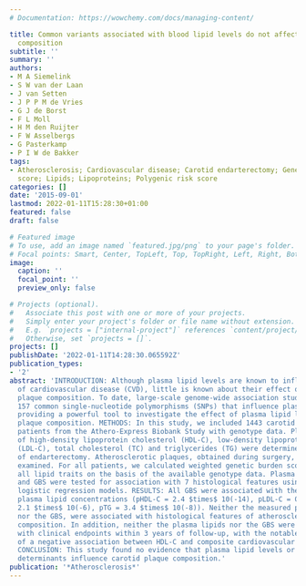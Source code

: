 ```yaml
---
# Documentation: https://wowchemy.com/docs/managing-content/

title: Common variants associated with blood lipid levels do not affect carotid plaque
  composition
subtitle: ''
summary: ''
authors:
- M A Siemelink
- S W van der Laan
- J van Setten
- J P P M de Vries
- G J de Borst
- F L Moll
- H M den Ruijter
- F W Asselbergs
- G Pasterkamp
- P I W de Bakker
tags:
- Atherosclerosis; Cardiovascular disease; Carotid endarterectomy; Genetic burden
  score; Lipids; Lipoproteins; Polygenic risk score
categories: []
date: '2015-09-01'
lastmod: 2022-01-11T15:28:30+01:00
featured: false
draft: false

# Featured image
# To use, add an image named `featured.jpg/png` to your page's folder.
# Focal points: Smart, Center, TopLeft, Top, TopRight, Left, Right, BottomLeft, Bottom, BottomRight.
image:
  caption: ''
  focal_point: ''
  preview_only: false

# Projects (optional).
#   Associate this post with one or more of your projects.
#   Simply enter your project's folder or file name without extension.
#   E.g. `projects = ["internal-project"]` references `content/project/deep-learning/index.md`.
#   Otherwise, set `projects = []`.
projects: []
publishDate: '2022-01-11T14:28:30.065592Z'
publication_types:
- '2'
abstract: 'INTRODUCTION: Although plasma lipid levels are known to influence the risk
  of cardiovascular disease (CVD), little is known about their effect on atherosclerotic
  plaque composition. To date, large-scale genome-wide association studies have identified
  157 common single-nucleotide polymorphisms (SNPs) that influence plasma lipid levels,
  providing a powerful tool to investigate the effect of plasma lipid levels on atherosclerotic
  plaque composition. METHODS: In this study, we included 1443 carotid endarterectomy
  patients from the Athero-Express Biobank Study with genotype data. Plasma concentrations
  of high-density lipoprotein cholesterol (HDL-C), low-density lipoprotein cholesterol
  (LDL-C), total cholesterol (TC) and triglycerides (TG) were determined at the time
  of endarterectomy. Atherosclerotic plaques, obtained during surgery, were histologically
  examined. For all patients, we calculated weighted genetic burden scores (GBS) for
  all lipid traits on the basis of the available genotype data. Plasma lipid levels
  and GBS were tested for association with 7 histological features using linear and
  logistic regression models. RESULTS: All GBS were associated with their respective
  plasma lipid concentrations (pHDL-C = 2.4 $times$ 10(-14), pLDL-C = 0.003, pTC =
  2.1 $times$ 10(-6), pTG = 3.4 $times$ 10(-8)). Neither the measured plasma lipids,
  nor the GBS, were associated with histological features of atherosclerotic plaque
  composition. In addition, neither the plasma lipids nor the GBS were associated
  with clinical endpoints within 3 years of follow-up, with the notable exception
  of a negative association between HDL-C and composite cardiovascular endpoints.
  CONCLUSION: This study found no evidence that plasma lipid levels or their genetic
  determinants influence carotid plaque composition.'
publication: '*Atherosclerosis*'
---
```

